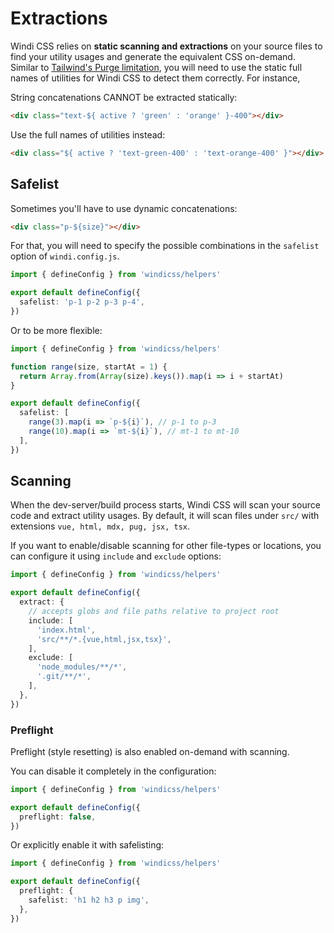 # Extractions

Windi CSS relies on **static scanning and extractions** on your source files to find your utility usages and generate the equivalent CSS on-demand. Similar to [Tailwind's Purge limitation](https://tailwindcss.com/docs/optimizing-for-production#writing-purgeable-html), you will need to use the static full names of utilities for Windi CSS to detect them correctly. For instance,

String concatenations CANNOT be extracted statically:

```html
<div class="text-${ active ? 'green' : 'orange' }-400"></div>
```

Use the full names of utilities instead:

```html
<div class="${ active ? 'text-green-400' : 'text-orange-400' }"></div>
```

## Safelist

Sometimes you'll have to use dynamic concatenations:

```html
<div class="p-${size}"></div>
```

For that, you will need to specify the possible combinations in the `safelist` option of `windi.config.js`.

```ts windi.config.js
import { defineConfig } from 'windicss/helpers'

export default defineConfig({
  safelist: 'p-1 p-2 p-3 p-4',
})
```

Or to be more flexible:

```ts windi.config.js
import { defineConfig } from 'windicss/helpers'

function range(size, startAt = 1) {
  return Array.from(Array(size).keys()).map(i => i + startAt)
}

export default defineConfig({
  safelist: [
    range(3).map(i => `p-${i}`), // p-1 to p-3
    range(10).map(i => `mt-${i}`), // mt-1 to mt-10
  ],
})
```

## Scanning

When the dev-server/build process starts, Windi CSS will scan your source code and extract utility usages.
By default, it will scan files under `src/` with extensions `vue, html, mdx, pug, jsx, tsx`.

If you want to enable/disable scanning for other file-types or locations, you can configure it using `include` and `exclude` options:

```ts windi.config.js
import { defineConfig } from 'windicss/helpers'

export default defineConfig({
  extract: {
    // accepts globs and file paths relative to project root
    include: [
      'index.html',
      'src/**/*.{vue,html,jsx,tsx}',
    ],
    exclude: [
      'node_modules/**/*',
      '.git/**/*',
    ],
  },
})
```

### Preflight

Preflight (style resetting) is also enabled on-demand with scanning.

You can disable it completely in the configuration:

```ts windi.config.js
import { defineConfig } from 'windicss/helpers'

export default defineConfig({
  preflight: false,
})
```

Or explicitly enable it with safelisting:

```ts windi.config.js
import { defineConfig } from 'windicss/helpers'

export default defineConfig({
  preflight: {
    safelist: 'h1 h2 h3 p img',
  },
})
```
